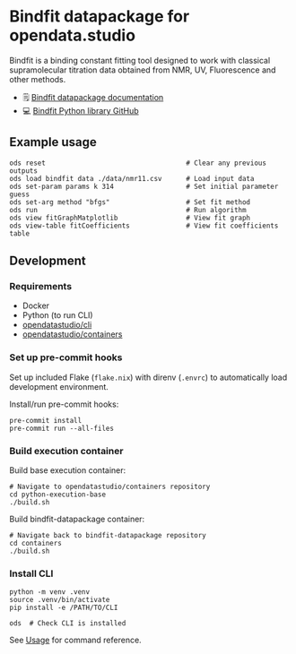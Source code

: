 # Bindfit datapackage for opendata.studio

Bindfit is a binding constant fitting tool designed to work with classical supramolecular titration data obtained from NMR, UV, Fluorescence and other methods.

* 🗒️ [Bindfit datapackage documentation](https://docs.opendata.fstudio/v/bindfit-datapackage/)
* 💻 [Bindfit Python library GitHub](https://github.com/opendatastudio/bindfit)

## Example usage
```
ods reset                                   # Clear any previous outputs
ods load bindfit data ./data/nmr11.csv      # Load input data
ods set-param params k 314                  # Set initial parameter guess
ods set-arg method "bfgs"                   # Set fit method
ods run                                     # Run algorithm
ods view fitGraphMatplotlib                 # View fit graph
ods view-table fitCoefficients              # View fit coefficients table
```

## Development

### Requirements

* Docker
* Python (to run CLI)
* [opendatastudio/cli](https://github.com/opendatastudio/cli)
* [opendatastudio/containers](https://github.com/opendatastudio/containers)

### Set up pre-commit hooks

Set up included Flake (`flake.nix`) with direnv (`.envrc`) to automatically load development environment.

Install/run pre-commit hooks:
```
pre-commit install
pre-commit run --all-files
```

### Build execution container

Build base execution container:
```
# Navigate to opendatastudio/containers repository
cd python-execution-base
./build.sh
```

Build bindfit-datapackage container:
```
# Navigate back to bindfit-datapackage repository
cd containers
./build.sh
```

### Install CLI

```
python -m venv .venv
source .venv/bin/activate
pip install -e /PATH/TO/CLI

ods  # Check CLI is installed
```

See [Usage](#usage) for command reference.
